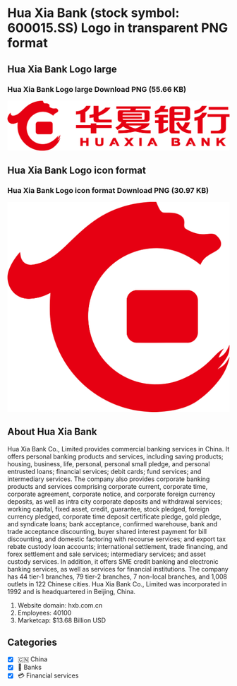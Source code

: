 # Hua Xia Bank (stock symbol: 600015.SS) Logo in transparent PNG format

## Hua Xia Bank Logo large

### Hua Xia Bank Logo large Download PNG (55.66 KB)

![Hua Xia Bank Logo large Download PNG (55.66 KB)](/img/orig/600015.SS_BIG-9ce742fa.png)

## Hua Xia Bank Logo icon format

### Hua Xia Bank Logo icon format Download PNG (30.97 KB)

![Hua Xia Bank Logo icon format Download PNG (30.97 KB)](/img/orig/600015.SS-992aa58a.png)

## About Hua Xia Bank

Hua Xia Bank Co., Limited provides commercial banking services in China. It offers personal banking products and services, including saving products; housing, business, life, personal, personal small pledge, and personal entrusted loans; financial services; debit cards; fund services; and intermediary services. The company also provides corporate banking products and services comprising corporate current, corporate time, corporate agreement, corporate notice, and corporate foreign currency deposits, as well as intra city corporate deposits and withdrawal services; working capital, fixed asset, credit, guarantee, stock pledged, foreign currency pledged, corporate time deposit certificate pledge, gold pledge, and syndicate loans; bank acceptance, confirmed warehouse, bank and trade acceptance discounting, buyer shared interest payment for bill discounting, and domestic factoring with recourse services; and export tax rebate custody loan accounts; international settlement, trade financing, and forex settlement and sale services; intermediary services; and asset custody services. In addition, it offers SME credit banking and electronic banking services, as well as services for financial institutions. The company has 44 tier-1 branches, 79 tier-2 branches, 7 non-local branches, and 1,008 outlets in 122 Chinese cities. Hua Xia Bank Co., Limited was incorporated in 1992 and is headquartered in Beijing, China.

1. Website domain: hxb.com.cn
2. Employees: 40100
3. Marketcap: $13.68 Billion USD


## Categories
- [x] 🇨🇳 China
- [x] 🏦 Banks
- [x] 💳 Financial services
